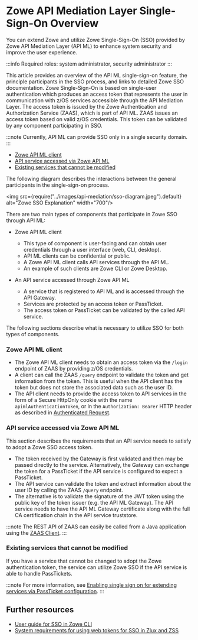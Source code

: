 # Zowe API Mediation Layer Single-Sign-On Overview

You can extend Zowe and utilize Zowe Single-Sign-On (SSO) provided by Zowe API Mediation Layer (API ML) to enhance system security and improve the user experience. 

:::info Required roles: system administrator, security administrator
:::

This article provides an overview of the API ML single-sign-on feature, the principle participants in the SSO process, and links to detailed Zowe SSO documentation. Zowe Single-Sign-On is based on single-user authentication which produces an access token that represents the user in communication with z/OS services accessible through the API Mediation Layer. The access token is issued by the Zowe Authentication and Authorization Service (ZAAS), which is part of API ML. ZAAS issues an access token based on valid z/OS credentials. This token can be validated by any component participating in SSO. 

:::note
Currently, API ML can provide SSO only in a single security domain.
:::

- [Zowe API ML client](#zowe-api-ml-client)
- [API service accessed via Zowe API ML](#api-service-accessed-via-zowe-api-ml)
- [Existing services that cannot be modified](#existing-services-that-cannot-be-modified)

The following diagram describes the interactions between the general participants in the single-sign-on process. 

<img src={require("../images/api-mediation/sso-diagram.jpeg").default} alt="Zowe SSO Explanation" width="700"/>

There are two main types of components that participate in Zowe SSO through API ML:

* Zowe API ML client

   - This type of component is user-facing and can obtain user credentials through a user interface (web, CLI, desktop).
   - API ML clients can be confidential or public.
   - A Zowe API ML client calls API services through the API ML.
   - An example of such clients are Zowe CLI or Zowe Desktop. 

* An API service accessed through Zowe API ML

   - A service that is registered to API ML and is accessed through the API Gateway.
   - Services are protected by an access token or PassTicket.
   - The access token or PassTicket can be validated by the called API service.

The following sections describe what is necessary to utilize SSO for both types of components.

### Zowe API ML client

* The Zowe API ML client needs to obtain an access token via the `/login` endpoint of ZAAS by providing z/OS credentials.
* A client can call the ZAAS `/query` endpoint to validate the token and get information from the token. This is useful when the API client has the token but does not store the associated data such as the user ID.
* The API client needs to provide the access token to API services in the form of a Secure HttpOnly cookie with the name `apimlAuthenticationToken`, or in the `Authorization: Bearer` HTTP header as described in [Authenticated Request](https://github.com/zowe/sample-spring-boot-api-service/blob/master/zowe-rest-api-sample-spring/docs/api-client-authentication.md#authenticated-request).

### API service accessed via Zowe API ML

This section describes the requirements that an API service needs to satisfy to adopt a Zowe SSO access token. 

* The token received by the Gateway is first validated and then may be passed directly to the service. Alternatively, the Gateway can exchange the token for a PassTicket if the API service is configured to expect a PassTicket.
* The API service can validate the token and extract information about the user ID by calling the ZAAS `/query` endpoint. 
* The alternative is to validate the signature of the JWT token using the public key of the token issuer (e.g. the API ML Gateway). The API service needs to have the API ML Gateway certificate along with the full CA certification chain in the API service truststore. 

:::note
The REST API of ZAAS can easily be called from a Java application using the [ZAAS Client](../extend/extend-apiml/zaas-client).
:::

### Existing services that cannot be modified

If you have a service that cannot be changed to adopt the Zowe authentication token, the service can utilize Zowe SSO if the API service is able to handle PassTickets. 

:::note
For more information, see [Enabling single sign on for extending services via PassTicket configuration](./api-mediation/configuration-extender-passtickets).
:::

## Further resources

* [User guide for SSO in Zowe CLI](./cli-using-integrating-apiml/#accessing-multiple-services-with-sso)
* [System requirements for using web tokens for SSO in Zlux and ZSS](./systemrequirements)